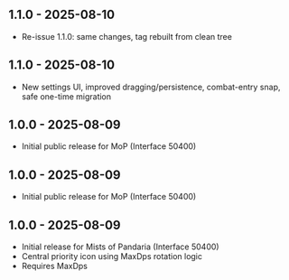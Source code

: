 ## 1.1.0 - 2025-08-10
- Re-issue 1.1.0: same changes, tag rebuilt from clean tree

## 1.1.0 - 2025-08-10
- New settings UI, improved dragging/persistence, combat-entry snap, safe one-time migration

## 1.0.0 - 2025-08-09
- Initial public release for MoP (Interface 50400)

## 1.0.0 - 2025-08-09
- Initial public release for MoP (Interface 50400)

## 1.0.0 - 2025-08-09
- Initial release for Mists of Pandaria (Interface 50400)
- Central priority icon using MaxDps rotation logic
- Requires MaxDps
